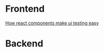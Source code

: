 # Frontend
[How react components make ui testing easy](https://www.toptal.com/react/how-react-components-make-ui-testing-easy)

# Backend
[]()